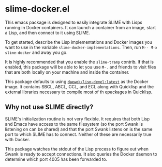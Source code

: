 # slime-docker.el #

This emacs package is designed to easily integrate SLIME with Lisps running in
Docker containers. It can launch a container from an image, start a Lisp, and
then connect to it using SLIME.

To get started, describe the Lisp implementations and Docker images you want to
use in the variable `slime-docker-implementations`. Then, run `M-- M-x slime-docker`
and away you go.

It is highly recommended that you enable the `slime-tramp` contrib. If that is
enabled, this package will be able to let you use `M-.` and friends to visit
files that are both locally on your machine and inside the container.

This package defaults to using
[`daewok/lisp-devel:latest`](https://hub.docker.com/r/daewok/lisp-devel/) as the
Docker image. It contains SBCL, ABCL, CCL, and ECL along with Quicklisp and the
external libraries necessary to compile most of th epackages in Quicklisp.

## Why not use SLIME directly? ##

SLIME's initialization routine is not very flexible. It requires that both Lisp
and Emacs have access to the same filesystem (so the port Swank is listening on
can be shared) and that the port Swank listens on is the same port to which
SLIME has to connect. Neither of these are necessarily true with Docker.

This package watches the stdout of the Lisp process to figure out when Swank is
ready to accept connections. It also queries the Docker daemon to determine
which port 4005 has been forwarded to.
